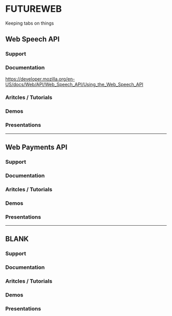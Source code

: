 # FUTUREWEB
Keeping tabs on things


## Web Speech API

### Support

### Documentation
https://developer.mozilla.org/en-US/docs/Web/API/Web_Speech_API/Using_the_Web_Speech_API

### Aritcles / Tutorials
### Demos
### Presentations

---

## Web Payments API

### Support
### Documentation
### Aritcles / Tutorials
### Demos
### Presentations

---

## BLANK

### Support
### Documentation
### Aritcles / Tutorials
### Demos
### Presentations
